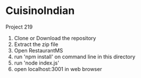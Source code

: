 # CuisinoIndian
Project 219
1. Clone or Download the repository
2. Extract the zip file
3. Open RestaurantMS
4. run 'npm install' on command line in this directory
6. run 'node index.js'
7. open localhost:3001 in web browser
